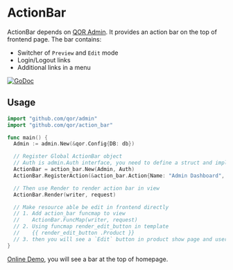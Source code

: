 # ActionBar

ActionBar depends on [QOR Admin](https://github.com/qor/admin). It provides an action bar on the top of frontend page. The bar contains:

* Switcher of `Preview` and `Edit` mode
* Login/Logout links
* Additional links in a menu

[![GoDoc](https://godoc.org/github.com/qor/action_bar?status.svg)](https://godoc.org/github.com/qor/action_bar)

## Usage

```go
import "github.com/qor/admin"
import "github.com/qor/action_bar"

func main() {
  Admin := admin.New(&qor.Config{DB: db})

  // Register Global ActionBar object
  // Auth is admin.Auth interface, you need to define a struct and implements interface's functions
  ActionBar = action_bar.New(Admin, Auth)
  ActionBar.RegisterAction(&action_bar.Action{Name: "Admin Dashboard", Link: "/admin"})

  // Then use Render to render action bar in view
  ActionBar.Render(writer, request)

  // Make resource able be edit in frontend directly
  // 1. Add action_bar funcmap to view
  //    ActionBar.FuncMap(writer, request)
  // 2. Using funcmap render_edit_button in template
  //    {{ render_edit_button .Product }}
  // 3. then you will see a `Edit` button in product show page and user could edit product' info in frontend
}

```

[Online Demo](http://demo.getqor.com/), you will see a bar at the top of homepage.
